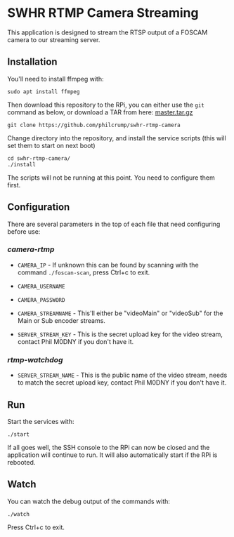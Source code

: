 # SWHR RTMP Camera Streaming

This application is designed to stream the RTSP output of a FOSCAM camera to our streaming server.

## Installation

You'll need to install ffmpeg with:

`sudo apt install ffmpeg`

Then download this repository to the RPi, you can either use the `git` command as below, or download a TAR from here: [master.tar.gz](https://github.com/philcrump/swhr-rtmp-camera/archive/master.tar.gz)

`git clone https://github.com/philcrump/swhr-rtmp-camera`

Change directory into the repository, and install the service scripts (this will set them to start on next boot)

```
cd swhr-rtmp-camera/
./install
```

The scripts will not be running at this point. You need to configure them first.

## Configuration

There are several parameters in the top of each file that need configuring before use:

### _camera-rtmp_

 * `CAMERA_IP` - If unknown this can be found by scanning with the command `./foscan-scan`, press Ctrl+c to exit.
 * `CAMERA_USERNAME`
 * `CAMERA_PASSWORD`
 * `CAMERA_STREAMNAME` - This'll either be "videoMain" or "videoSub" for the Main or Sub encoder streams.

 * `SERVER_STREAM_KEY` - This is the secret upload key for the video stream, contact Phil M0DNY if you don't have it.

### _rtmp-watchdog_

 * `SERVER_STREAM_NAME` - This is the public name of the video stream, needs to match the secret upload key, contact Phil M0DNY if you don't have it.

## Run

Start the services with:

`./start`

If all goes well, the SSH console to the RPi can now be closed and the application will continue to run. It will also automatically start if the RPi is rebooted.

## Watch

You can watch the debug output of the commands with:

`./watch`

Press Ctrl+c to exit.